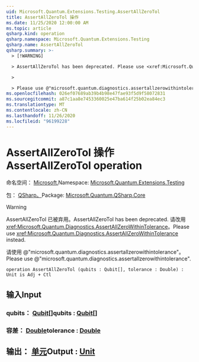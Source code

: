 ```yaml
---
uid: Microsoft.Quantum.Extensions.Testing.AssertAllZeroTol
title: AssertAllZeroTol 操作
ms.date: 11/25/2020 12:00:00 AM
ms.topic: article
qsharp.kind: operation
qsharp.namespace: Microsoft.Quantum.Extensions.Testing
qsharp.name: AssertAllZeroTol
qsharp.summary: >-
  > [!WARNING]

  > AssertAllZeroTol has been deprecated. Please use <xref:Microsoft.Quantum.Diagnostics.AssertAllZeroWithinTolerance> instead.

  >

  > Please use @"microsoft.quantum.diagnostics.assertallzerowithintolerance".
ms.openlocfilehash: 026ef07689ab39b4b98e47fae93f5d9f58072831
ms.sourcegitcommit: a87c1aa8e7453360025e47ba614f25b02ea84ec3
ms.translationtype: MT
ms.contentlocale: zh-CN
ms.lasthandoff: 11/26/2020
ms.locfileid: "96199228"
---
```

# <a name="assertallzerotol-operation"></a><span data-ttu-id="36623-102">AssertAllZeroTol 操作</span><span class="sxs-lookup"><span data-stu-id="36623-102">AssertAllZeroTol operation</span></span>

<span data-ttu-id="36623-103">命名空间： [Microsoft.](xref:Microsoft.Quantum.Extensions.Testing)</span><span class="sxs-lookup"><span data-stu-id="36623-103">Namespace: [Microsoft.Quantum.Extensions.Testing](xref:Microsoft.Quantum.Extensions.Testing)</span></span>

<span data-ttu-id="36623-104">包： [QSharp。](https://nuget.org/packages/Microsoft.Quantum.QSharp.Core)</span><span class="sxs-lookup"><span data-stu-id="36623-104">Package: [Microsoft.Quantum.QSharp.Core](https://nuget.org/packages/Microsoft.Quantum.QSharp.Core)</span></span>


> [!WARNING]
> <span data-ttu-id="36623-105">AssertAllZeroTol 已被弃用。</span><span class="sxs-lookup"><span data-stu-id="36623-105">AssertAllZeroTol has been deprecated.</span></span> <span data-ttu-id="36623-106">请改用 <xref:Microsoft.Quantum.Diagnostics.AssertAllZeroWithinTolerance>。</span><span class="sxs-lookup"><span data-stu-id="36623-106">Please use <xref:Microsoft.Quantum.Diagnostics.AssertAllZeroWithinTolerance> instead.</span></span>
>
> <span data-ttu-id="36623-107">请使用 @"microsoft.quantum.diagnostics.assertallzerowithintolerance"。</span><span class="sxs-lookup"><span data-stu-id="36623-107">Please use @"microsoft.quantum.diagnostics.assertallzerowithintolerance".</span></span>



```qsharp
operation AssertAllZeroTol (qubits : Qubit[], tolerance : Double) : Unit is Adj + Ctl
```


## <a name="input"></a><span data-ttu-id="36623-108">输入</span><span class="sxs-lookup"><span data-stu-id="36623-108">Input</span></span>

### <a name="qubits--qubit"></a><span data-ttu-id="36623-109">qubits： [Qubit](xref:microsoft.quantum.lang-ref.qubit)[]</span><span class="sxs-lookup"><span data-stu-id="36623-109">qubits : [Qubit](xref:microsoft.quantum.lang-ref.qubit)[]</span></span>




### <a name="tolerance--double"></a><span data-ttu-id="36623-110">容差： [Double](xref:microsoft.quantum.lang-ref.double)</span><span class="sxs-lookup"><span data-stu-id="36623-110">tolerance : [Double](xref:microsoft.quantum.lang-ref.double)</span></span>





## <a name="output--unit"></a><span data-ttu-id="36623-111">输出： [单元](xref:microsoft.quantum.lang-ref.unit)</span><span class="sxs-lookup"><span data-stu-id="36623-111">Output : [Unit](xref:microsoft.quantum.lang-ref.unit)</span></span>

